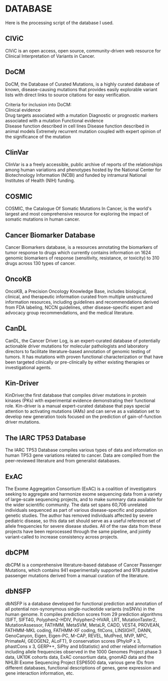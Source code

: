 # DATABASE
Here is the processing script of the database I used.

## CIViC
CIViC is an open access, open source, community-driven web resource for Clinical Interpretation of Variants in Cancer.
## DoCM
DoCM, the Database of Curated Mutations, is a highly curated database of known, disease-causing mutations that provides easily explorable variant lists with direct links to source citations for easy verification.

Criteria for inclusion into DoCM:  
Clinical evidence  
     Drug targets associated with a mutation
     Diagnostic or prognostic markers associated with a mutation
Functional evidence  
     Disease function described in cell lines
     Disease function described in animal models
     Extremely recurrent mutation coupled with expert opinion of the significance of the mutation
## ClinVar
ClinVar is a a freely accessible, public archive of reports of the relationships among human variations and phenotypes hosted by the National Center for Biotechnology Information (NCBI) and funded by intramural National Institutes of Health (NIH) funding.
## COSMIC
COSMIC, the Catalogue Of Somatic Mutations In Cancer, is the world's largest and most comprehensive resource for exploring the impact of somatic mutations in human cancer.
## Cancer Biomarker Database
Cancer Biomarkers database, is a resources annotating the biomarkers of tumor response to drugs which currently contains information on 1624 genomic biomarkers of response (sensitivity, resistance, or toxicity) to 310 drugs across 130 types of cancer.
## OncoKB
OncoKB, a Precision Oncology Knowledge Base, includes biological, clinical, and therapeutic information curated from multiple unstructured information resources, including guidelines and recommendations derived from FDA labeling, NCCN guidelines, other disease-specific expert and advocacy group recommendations, and the medical literature.
## CanDL
CanDL, the Cancer Driver Log, is an expert-curated database of potentially actionable driver mutations for molecular pathologists and laboratory directors to facilitate literature-based annotation of genomic testing of tumors. It has mutations with proven functional characterization or that have been targeted clinically or pre-clinically by either existing therapies or investigational agents.
## Kin-Driver
KinDriver,the first database that compiles driver mutations in protein kinases (PKs) with experimental evidence demonstrating their functional role. Kin-driver is a manual expert-curated database that pays special attention to activating mutations (AMs) and can serve as a validation set to develop new generation tools focused on the prediction of gain-of-function driver mutations.

## The IARC TP53 Database
The IARC TP53 Database compiles various types of data and information on human TP53 gene variations related to cancer. Data are compiled from the peer-reviewed literature and from generalist databases.

## ExAC
The Exome Aggregation Consortium (ExAC) is a coalition of investigators seeking to aggregate and harmonize exome sequencing data from a variety of large-scale sequencing projects, and to make summary data available for the wider scientific community. The data set spans 60,706 unrelated individuals sequenced as part of various disease-specific and population genetic studies. The author has removed individuals affected by severe pediatric disease, so this data set should serve as a useful reference set of allele frequencies for severe disease studies. All of the raw data from these projects have been reprocessed through the same pipeline, and jointly variant-called to increase consistency across projects.
## dbCPM
dbCPM is a comprehensive literature-based database of Cancer Passenger Mutations, which contains 941 experimentally supported and 978 putative passenger mutations derived from a manual curation of the literature.

## dbNSFP
dbNSFP is a database developed for functional prediction and annotation of all potential non-synonymous single-nucleotide variants (nsSNVs) in the human genome. It compiles prediction scores from 29 prediction algorithms (SIFT, SIFT4G, Polyphen2-HDIV, Polyphen2-HVAR, LRT, MutationTaster2, MutationAssessor, FATHMM, MetaSVM, MetaLR, CADD, VEST4, PROVEAN, FATHMM-MKL coding, FATHMM-XF coding, fitCons, LINSIGHT, DANN, GenoCanyon, Eigen, Eigen-PC, M-CAP, REVEL, MutPred, MVP, MPC, PrimateAI, GEOGEN2, ALoFT), 9 conservation scores (PhyloP x 3, phastCons x 3, GERP++, SiPhy and bStatistic) and other related information including allele frequencies observed in the 1000 Genomes Project phase 3 data, UK10K cohorts data, ExAC consortium data, gnomAD data and the NHLBI Exome Sequencing Project ESP6500 data, various gene IDs from different databases, functional descriptions of genes, gene expression and gene interaction information, etc.
